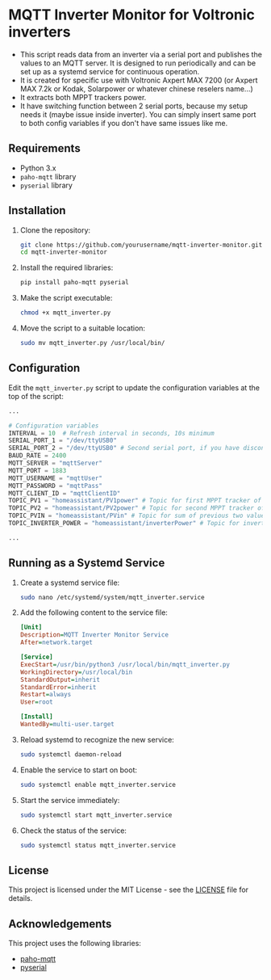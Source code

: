 
# MQTT Inverter Monitor for Voltronic inverters

- This script reads data from an inverter via a serial port and publishes the values to an MQTT server. It is designed to run periodically and can be set up as a systemd service for continuous operation.
- It is created for specific use with Voltronic Axpert MAX 7200 (or Axpert MAX 7.2k or Kodak, Solarpower or whatever chinese reselers name...)
- It extracts both MPPT trackers power.
- It have switching function between 2 serial ports, because my setup needs it (maybe issue inside inverter). You can simply insert same port to both config variables if you don't have same issues like me.

## Requirements

- Python 3.x
- `paho-mqtt` library
- `pyserial` library

## Installation

1. Clone the repository:
    ```bash
    git clone https://github.com/yourusername/mqtt-inverter-monitor.git
    cd mqtt-inverter-monitor
    ```

2. Install the required libraries:
    ```bash
    pip install paho-mqtt pyserial
    ```

3. Make the script executable:
    ```bash
    chmod +x mqtt_inverter.py
    ```

4. Move the script to a suitable location:
    ```bash
    sudo mv mqtt_inverter.py /usr/local/bin/
    ```

## Configuration

Edit the `mqtt_inverter.py` script to update the configuration variables at the top of the script:

```python
...

# Configuration variables
INTERVAL = 10  # Refresh interval in seconds, 10s minimum
SERIAL_PORT_1 = "/dev/ttyUSB0"
SERIAL_PORT_2 = "/dev/ttyUSB0" # Second serial port, if you have disconnection problems and following changes in path. Can be the same as first one. (udev rules sucks...)
BAUD_RATE = 2400
MQTT_SERVER = "mqttServer"
MQTT_PORT = 1883
MQTT_USERNAME = "mqttUser"
MQTT_PASSWORD = "mqttPass"
MQTT_CLIENT_ID = "mqttClientID"
TOPIC_PV1 = "homeassistant/PV1power" # Topic for first MPPT tracker of Axpert 7.2kVA
TOPIC_PV2 = "homeassistant/PV2power" # Topic for second MPPT tracker of Axpert 7.2kVA
TOPIC_PVIN = "homeassistant/PVin" # Topic for sum of previous two values
TOPIC_INVERTER_POWER = "homeassistant/inverterPower" # Topic for inverter load in VA

...
```

## Running as a Systemd Service

1. Create a systemd service file:

    ```bash
    sudo nano /etc/systemd/system/mqtt_inverter.service
    ```

2. Add the following content to the service file:

    ```ini
    [Unit]
    Description=MQTT Inverter Monitor Service
    After=network.target

    [Service]
    ExecStart=/usr/bin/python3 /usr/local/bin/mqtt_inverter.py
    WorkingDirectory=/usr/local/bin
    StandardOutput=inherit
    StandardError=inherit
    Restart=always
    User=root

    [Install]
    WantedBy=multi-user.target
    ```

3. Reload systemd to recognize the new service:

    ```bash
    sudo systemctl daemon-reload
    ```

4. Enable the service to start on boot:

    ```bash
    sudo systemctl enable mqtt_inverter.service
    ```

5. Start the service immediately:

    ```bash
    sudo systemctl start mqtt_inverter.service
    ```

6. Check the status of the service:

    ```bash
    sudo systemctl status mqtt_inverter.service
    ```

## License

This project is licensed under the MIT License - see the [LICENSE](LICENSE) file for details.

## Acknowledgements

This project uses the following libraries:
- [paho-mqtt](https://www.eclipse.org/paho/)
- [pyserial](https://github.com/pyserial/pyserial)
